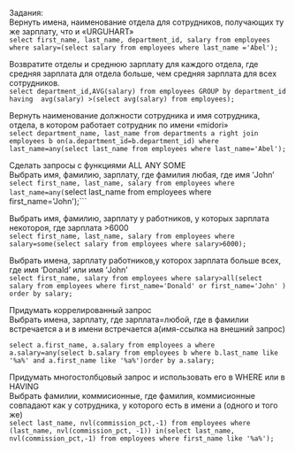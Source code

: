 Задания: <br />
Вернуть имена, наименование отдела для сотрудников, получающих ту же зарплату, что и «URGUHART»<br />
```select first_name, last_name, department_id, salary from employees where salary=(select salary from employees where last_name ='Abel');```


Возвратите отделы и среднюю зарплату для каждого отдела, где средняя зарплата для отдела больше, чем средняя зарплата для всех сотрудников.<br />
```select department_id,AVG(salary) from employees GROUP by department_id having  avg(salary) >(select avg(salary) from employees);```

Вернуть наименование должности сотрудника и имя сотрудника, отдела, в котором работает сотрудник по имени «midori»<br />
```select department_name, last_name from departments a right join employees b on(a.department_id=b.department_id) where last_name=any(select last_name from employees where last_name='Abel');```

Сделать запросы с  функциями ALL ANY SOME<br />
Выбрать имя, фамилию, зарплату, где фамилия любая, где имя ‘John’<br />
```select first_name, last_name, salary from employees where last_name=any(```select last_name from employees where first_name='John');```

Выбрать имя, фамилию, зарплату у работников, у которых зарплата некотороя, где зарплата >6000<br />
```select first_name, last_name, salary from employees where salary=some(select salary from employees where salary>6000);```

Выбрать имена, зарплату работников,у которох зарплата больше всех, где имя ‘Donald’ или имя ‘John’<br />
```select first_name, salary from employees where salary>all(select salary from employees where first_name='Donald' or first_name='John' ) order by salary;```

Придумать коррелированный запрос<br />
Выбрать имена, зарплату, где зарплата=любой, где в фамилии встречается a и в имени встречается a(имя-ссылка на внешний запрос)<br />
 
```select a.first_name, a.salary from employees a where a.salary=any(select b.salary from employees b where b.last_name like '%a%' and a.first_name like '%a%')order by a.salary;```

Придумать многостолбцовый запрос и использовать его в WHERE или в HAVING<br />
Выбрать фамилии, коммисионные, где фамилия, коммисионные совпадают  как у сотрудника, у которого есть в имени a (одного и того же)<br />
```select last_name, nvl(commission_pct,-1) from employees where (last_name, nvl(commission_pct, -1)) in(select last_name, nvl(commission_pct,-1) from employees where first_name like '%a%');```

